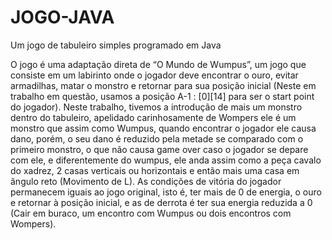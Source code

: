 # JOGO-JAVA
Um jogo de tabuleiro simples programado em Java

O jogo é uma adaptação direta de “O Mundo de Wumpus”, um jogo que
consiste em um labirinto onde o jogador deve encontrar o ouro, evitar armadilhas,
matar o monstro e retornar para sua posição inicial (Neste em trabalho em questão,
usamos a posição A-1 : [0][14] para ser o start point do jogador).
Neste trabalho, tivemos a introdução de mais um monstro dentro do tabuleiro,
apelidado carinhosamente de Wompers ele é um monstro que assim como
Wumpus, quando encontrar o jogador ele causa dano, porém, o seu dano é
reduzido pela metade se comparado com o primeiro monstro, o que não causa
game over caso o jogador se depare com ele, e diferentemente do wumpus, ele
anda assim como a peça cavalo do xadrez, 2 casas verticais ou horizontais e então
mais uma casa em ângulo reto (Movimento de L).
As condições de vitória do jogador permanecem iguais ao jogo original, isto é,
ter mais de 0 de energia, o ouro e retornar à posição inicial, e as de derrota é ter sua
energia reduzida a 0 (Cair em buraco, um encontro com Wumpus ou dois encontros
com Wompers).
